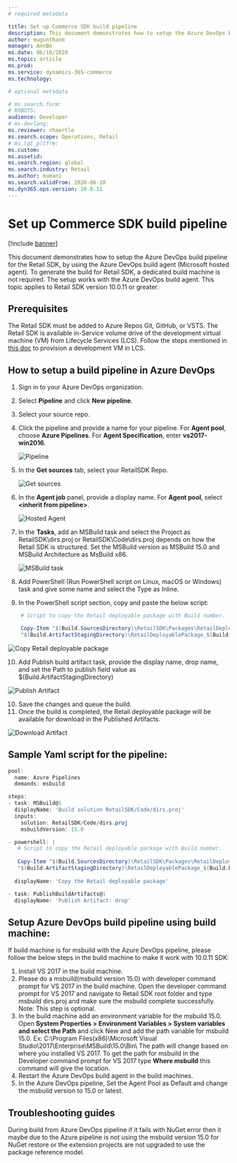 ```yaml
---
# required metadata

title: Set up Commerce SDK build pipeline
description: This document demonstrates how to setup the Azure DevOps build pipeline for the Retail SDK.
author: mugunthanm 
manager: AnnBe
ms.date: 06/10/2020
ms.topic: article
ms.prod: 
ms.service: dynamics-365-commerce
ms.technology: 

# optional metadata

# ms.search.form: 
# ROBOTS: 
audience: Developer
# ms.devlang: 
ms.reviewer: rhaertle
ms.search.scope: Operations, Retail 
# ms.tgt_pltfrm: 
ms.custom: 
ms.assetid: 
ms.search.region: global
ms.search.industry: Retail
ms.author: mumani
ms.search.validFrom: 2020-06-10
ms.dyn365.ops.version: 10.0.11
---
```


# Set up Commerce SDK build pipeline

[!include [banner](../../includes/banner.md)]

This document demonstrates how to setup the Azure DevOps build pipeline for the Retail SDK, by using the Azure DevOps build agent (Microsoft hosted agent). To generate the build for Retail SDK, a dedicated build machine is not required. The setup works with the Azure DevOps build agent. This topic applies to Retail SDK version 10.0.11 or greater. 

## Prerequisites

The Retail SDK must be added to Azure Repos Git, GitHub, or VSTS. The Retail SDK is available in-Service volume drive of the development virtual machine (VM) from Lifecycle Services (LCS). Follow the steps mentioned in [this doc](../../../fin-ops-core/dev-itpro/dev-tools/access-instances.md) to provision a development VM in LCS.

## How to setup a build pipeline in Azure DevOps

1. Sign in to your Azure DevOps organization.
2. Select **Pipeline** and click **New pipeline**.
3. Select your source repo.
4. Click the pipeline and provide a name for your pipeline. For **Agent pool**, choose **Azure Pipelines**. For **Agent Specification**, enter **vs2017-win2016**.

    ![Pipeline](media/Step1.png)

5. In the **Get sources** tab, select your RetailSDK Repo.

    ![Get sources](media/Step2.png)

6. In the **Agent job** panel, provide a display name. For **Agent pool**, select **\<inherit from pipeline\>**.
    
    ![Hosted Agent](media/Step3.png)
    
7. In the **Tasks**, add an MSBuild task and select the Project as RetailSDK\dirs.proj or RetailSDK\Code\dirs.proj depends on how the Retail SDK is structured. Set the MSBuild version as MSBuild 15.0 and MSBuild Architecture as MsBuild x86.

    ![MSBuild task](media/Step4.png)
    
8.	Add PowerShell (Run PowerShell script on Linux, macOS or Windows) task and give some name and select the Type as Inline.
9.	In the PowerShell script section, copy and paste the below script:

```Powershell
    # Script to copy the Retail deployable package with Build number.

    Copy-Item "$(Build.SourcesDirectory)\RetailSDK\Packages\RetailDeployablePackage\RetailDeployablePackage.zip" -Destination
    "$(Build.ArtifactStagingDirectory)\RetailDeployablePackage_$(Build.BuildNumber).zip"
```

![Copy Retail deployable package](media/Step5.png)

10. Add Publish build artifact task, provide the display name, drop name, and set the Path to publish field value as $(Build.ArtifactStagingDirectory)

![Publish Artifact](media/Step7.png)

10.	Save the changes and queue the build.
11.	Once the build is completed, the Retail deployable package will be available for download in the Published Artifacts.

![Download Artifact](media/Step8.png)

## Sample Yaml script for the pipeline:

```Powershell
pool:
  name: Azure Pipelines
  demands: msbuild

steps:
- task: MSBuild@1
  displayName: 'Build solution RetailSDK/Code/dirs.proj'
  inputs:
    solution: RetailSDK/Code/dirs.proj
    msbuildVersion: 15.0

- powershell: |
   # Script to copy the Retail deployable package with Build number.
   
   Copy-Item "$(Build.SourcesDirectory)\RetailSDK\Packages\RetailDeployablePackage\RetailDeployablePackage.zip" -Destination
   "$(Build.ArtifactStagingDirectory)\RetailDeployablePackage_$(Build.BuildNumber).zip"
   
  displayName: 'Copy the Retail deployable package'

- task: PublishBuildArtifacts@1
  displayName: 'Publish Artifact: drop'
```

## Setup Azure DevOps build pipeline using build machine:

If build machine is for msbuild with the Azure DevOps pipeline, please follow the below steps in the build machine to make it work with 10.0.11 SDK:

1. Install VS 2017 in the build machine.
2. Please do a msbuild(msbuild version 15.0) with developer command prompt for VS 2017 in the build machine. Open the developer command prompt for VS 2017 and navigate to Retail SDK root folder and type msbuild dirs.proj and make sure the msbuild complete successfully. Note: This step is optional. 
3. In the build machine add an environment variable for the msbuild 15.0. Open **System Properties > Environment Variables > System variables and select the Path** and click New and add the path variable for msbuild 15.0.
Ex: C:\Program Files(x86)\Microsoft Visual Studio\2017\Enterprise\MSBuild\15.0\Bin\  The path will change based on where you installed VS 2017. To get the path for msbuild in the Developer command prompt for VS 2017 type **Where msbuild** this command will give the location. 
4. Restart the Azure DevOps build agent in the build machines.
5. In the Azure DevOps pipeline, Set the Agent Pool as Default and change the msbuild version to 15.0 or latest.

## Troubleshooting guides

During build from Azure DevOps pipeline if it fails with NuGet error then it maybe due to the Azure pipeline is not using the msbuild version 15.0 for NuGet restore or the extension projects are not upgraded to use the package reference model.

    
